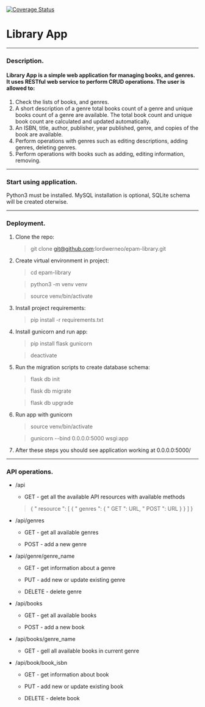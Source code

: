 [![Coverage Status](https://coveralls.io/repos/github/lordwerneo/epam-library/badge.svg)](https://coveralls.io/github/lordwerneo/epam-library)

# **Library App**
___

### Description.
#### Library App is a simple web application for managing books, and genres. It uses RESTful web service to perform CRUD operations. The user is allowed to:  
1. Check the lists of books, and genres. 
2. A short description of a genre total books count of a genre and unique books count of a genre are available. The total book count and unique book count are calculated and updated automatically. 
3. An ISBN, title, author, publisher, year published, genre, and copies of the book are available. 
3. Perform operations with genres such as editing descriptions, adding genres, deleting genres.
4. Perform operations with books such as adding, editing information, removing.
___
### Start using application.
Python3 must be installed. MySQL installation is optional, SQLite schema will be created oterwise. 

___
### Deployment.
1. Clone the repo:

	> git clone git@github.com:lordwerneo/epam-library.git

2. Create virtual environment in project:
	>cd epam-library
	
	>python3 -m venv venv
	
	>source venv/bin/activate

3. Install project requirements:
	>pip install -r requirements.txt

4. Install gunicorn and run app:
	>pip install flask gunicorn
	
	>deactivate

5. Run the migration scripts to create database schema:

	>flask db init
	
	>flask db migrate
	
	>flask db upgrade

6. Run app with gunicorn
	>source venv/bin/activate
	
	>gunicorn --bind 0.0.0.0:5000 wsgi:app

7. After these steps you should see application working at 0.0.0.0:5000/
___

### API operations.

* /api

	* GET - get all the available API resources with available methods
	
	> { " resource ": [ { " genres ": { " GET ": URL, " POST ": URL } } ] }  

* /api/genres

	* GET - get all available genres
	
	* POST - add a new genre
	
* /api/genre/genre_name
	
	* GET - get information about a genre
	
	* PUT - add new or update existing genre
	
	* DELETE - delete genre

* /api/books
	
	* GET - get all available books
	
	* POST - add a new book
	
* /api/books/genre_name

	* GET - gell all available books in current genre
	
* /api/book/book_isbn 
	
	* GET - get information about book
	
	* PUT - add new or update existing book
	
	* DELETE - delete book